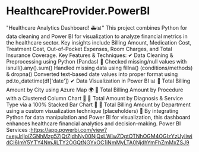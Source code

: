 # HealthcareProvider.PowerBI
"Healthcare Analytics Dashboard! 🚑📊"
This project combines Python for data cleaning and Power BI for visualization to analyze financial metrics in the healthcare sector. Key insights include Billing Amount, Medication Cost, Treatment Cost, Out-of-Pocket Expenses, Room Charges, and Total Insurance Coverage.
Key Features & Techniques:
✔ Data Cleaning & Preprocessing using Python (Pandas) 🐍
Checked missing/null values with isnull().any().sum()
Handled missing data using fillna() (conditions/methods) & dropna()
Converted text-based date values into proper format using pd.to_datetime(df['date'])
✔ Data Visualization in Power BI 📊
 🔹 Total Billing Amount by City using Azure Map 🌍
 🔹 Total Billing Amount by Procedure with a Clustered Column Chart 🏥
 🔹 Total Amount by Diagnosis & Service Type via a 100% Stacked Bar Chart 💉
 🔹 Total Billing Amount by Department using a custom visualization technique (placeholders) 🎨
By integrating Python for data manipulation and Power BI for visualization, this dashboard enhances healthcare financial analytics and decision-making.
Power BI Services :https://app.powerbi.com/view?r=eyJrIjoiZGNhMzg5ZjQtZjdhNy00NjQxLWIwZDgtOTNhOGM4OGIzYzUyIiwidCI6ImY5YTY4NmJiLTY2OGQtNGYxOC1iNmMyLTA0NjdhYmFhZmMxZSJ9
